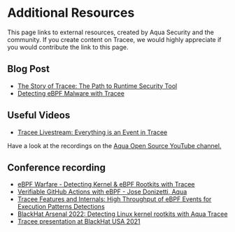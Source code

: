 # Additional Resources

This page links to external resources, created by Aqua Security and the community. If you create content on Tracee, we would highly appreciate if you would contribute the link to this page.

## Blog Post
* [The Story of Tracee: The Path to Runtime Security Tool](https://blog.aquasec.com/open-source-container-runtime-security)
* [Detecting eBPF Malware with Tracee](https://blog.aquasec.com/detecting-ebpf-malware-with-tracee)

## Useful Videos

* [Tracee Livestream: Everything is an Event in Tracee](https://www.youtube.com/live/keqVe4d71uk?feature=share)

Have a look at the recordings on the [Aqua Open Source YouTube channel.](https://www.youtube.com/channel/UCZd5NF4XJRaU-yfextsY-pw)

## Conference recording

* [eBPF Warfare - Detecting Kernel & eBPF Rootkits with Tracee](https://youtu.be/0MjVan5lQd0)
*  [Verifiable GitHub Actions with eBPF - Jose Donizetti, Aqua](https://www.youtube.com/watch?v=6vNt9JMU9p4) 
* [Tracee Features and Internals: High Throughput of eBPF Events for Execution Patterns Detections](https://youtu.be/xdEVGT5vAIM)
* [BlackHat Arsenal 2022: Detecting Linux kernel rootkits with Aqua Tracee](https://youtu.be/EATX8g3sh-0)
* [Tracee presentation at BlackHat USA 2021](https://youtu.be/LXP2tdBPNj8)